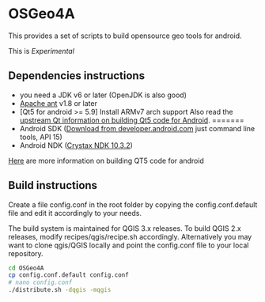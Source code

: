 OSGeo4A
==========

This provides a set of scripts to build opensource geo tools for android. 

This is *Experimental*

Dependencies instructions
-------------------------
- you need a JDK v6 or later (OpenJDK is also good)
- [Apache ant](http://ant.apache.org/bindownload.cgi) v1.8 or later
- [Qt5 for android >= 5.9] Install ARMv7 arch support
Also read the [upstream Qt information on building Qt5 code for Android](http://doc.qt.io/qt-5/androidgs.html).
=======
- Android SDK ([Download from developer.android.com](https://developer.android.com/studio/index.html#downloads) just command line tools, API 15)
- Android NDK ([Crystax NDK 10.3.2](https://www.crystax.net/en/android/ndk#download))

[Here](http://doc.qt.io/qt-5/androidgs.html) are more information on building QT5 code for android

Build instructions
-----------
Create a file config.conf in the root folder by copying the config.conf.default
file and edit it accordingly to your needs.

The build system is maintained for QGIS 3.x releases. To build QGIS 2.x releases, modify recipes/qgis/recipe.sh
accordingly. Alternatively you may want to clone qgis/QGIS locally and point the config.conf file to your local 
repository.

```sh
cd OSGeo4A 
cp config.conf.default config.conf
# nano config.conf
./distribute.sh -dqgis -mqgis
```

